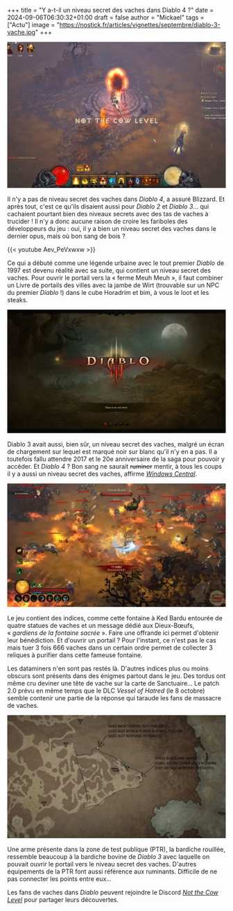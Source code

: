 +++
title = "Y a-t-il un niveau secret des vaches dans Diablo 4 ?"
date = 2024-09-06T06:30:32+01:00
draft = false
author = "Mickael"
tags = ["Actu"]
image = "https://nostick.fr/articles/vignettes/septembre/diablo-3-vache.jpg"
+++

![Diablo 3](diablo-3-vache.jpg "Il n'y a pas de niveau des vaches dans Diablo 3.")

Il n'y a pas de niveau secret des vaches dans *Diablo 4*, a assuré Blizzard. Et après tout, c'est ce qu'ils disaient aussi pour *Diablo 2* et *Diablo 3*… qui cachaient pourtant bien des niveaux secrets avec des tas de vaches à trucider ! Il n'y a donc aucune raison de croire les fariboles des développeurs du jeu : oui, il y a bien un niveau secret des vaches dans le dernier opus, mais où bon sang de bois ?

{{< youtube Aev_PeVxwxw >}} 

Ce qui a débuté comme une légende urbaine avec le tout premier *Diablo* de 1997 est devenu réalité avec sa suite, qui contient un niveau secret des vaches. Pour ouvrir le portail vers la « ferme Meuh Meuh », il faut combiner un Livre de portails des villes avec la jambe de Wirt (trouvable sur un NPC du premier *Diablo* !) dans le cube Horadrim et bim, à vous le loot et les steaks.

![Diablo 3](diablo-3-vache-2.jpg "Puisqu'on vous dit qu'il y n'a pas de niveau des vaches dans Diablo 3.")

Diablo 3 avait aussi, bien sûr, un niveau secret des vaches, malgré un écran de chargement sur lequel est marqué noir sur blanc qu'il n'y en a pas. Il a toutefois fallu attendre 2017 et le 20e anniversaire de la saga pour pouvoir y accéder. Et *Diablo 4* ? Bon sang ne saurait ~~ruminer~~ mentir, à tous les coups il y a aussi un niveau secret des vaches, affirme *[Windows Central](https://www.windowscentral.com/gaming/is-there-a-cow-level-in-diablo-4-evidence-suggests-yes)*.

![Diablo 3](diablo-3-vache-3.jpg "Ah mais il y a bien un niveau des vaches dans Diablo 3 !")

Le jeu contient des indices, comme cette fontaine à Ked Bardu entourée de quatre statues de vaches et un message dédié aux Dieux-Bœufs, « *gardiens de la fontaine sacrée* ». Faire une offrande ici permet d'obtenir leur bénédiction. Et d'ouvrir un portail ? Pour l'instant, ce n'est pas le cas mais tuer 3 fois 666 vaches dans un certain ordre permet de collecter 3 reliques à purifier dans cette fameuse fontaine.

Les dataminers n'en sont pas restés là. D'autres indices plus ou moins obscurs sont présents dans des énigmes partout dans le jeu. Des tordus ont même cru deviner une tête de vache sur la carte de Sanctuaire… Le patch 2.0 prévu en même temps que le DLC *Vessel of Hatred* (le 8 octobre) semble contenir une partie de la réponse qui taraude les fans de massacre de vaches. 

![Diablo 4](diablo-4-vache.jpg "Tête de vache ou théorie du complot ?")

Une arme présente dans la zone de test publique (PTR), la bardiche rouillée, ressemble beaucoup à la bardiche bovine de *Diablo 3* avec laquelle on pouvait ouvrir le portail vers le niveau secret des vaches. D'autres équipements de la PTR font aussi référence aux ruminants. Difficile de ne pas connecter les points entre eux…

Les fans de vaches dans *Diablo* peuvent rejoindre le Discord *[Not the Cow Level](https://discord.com/invite/KRAA4pMK)* pour partager leurs découvertes.